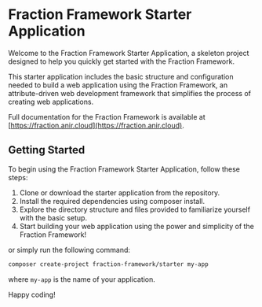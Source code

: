 # Fraction Framework Starter Application

Welcome to the Fraction Framework Starter Application, a skeleton project designed to help you quickly get started with
the Fraction Framework.

This starter application includes the basic structure and configuration needed to build a web application using the
Fraction Framework, an attribute-driven web development framework that simplifies the process of creating web
applications.

Full documentation for the Fraction Framework is available
at [https://fraction.anir.cloud](https://fraction.anir.cloud).

## Getting Started

To begin using the Fraction Framework Starter Application, follow these steps:

1. Clone or download the starter application from the repository.
2. Install the required dependencies using composer install.
3. Explore the directory structure and files provided to familiarize yourself with the basic setup.
4. Start building your web application using the power and simplicity of the Fraction Framework!

or simply run the following command:

```bash
composer create-project fraction-framework/starter my-app
```

where `my-app` is the name of your application.

Happy coding!
